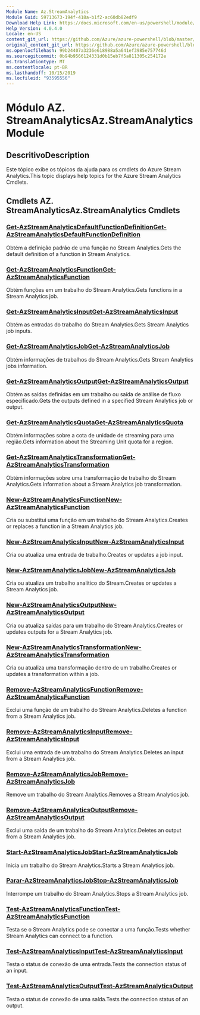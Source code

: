 ```yaml
---
Module Name: Az.StreamAnalytics
Module Guid: 59713673-194f-418a-b1f2-ac60db82edf9
Download Help Link: https://docs.microsoft.com/en-us/powershell/module/az.streamanalytics
Help Version: 4.0.4.0
Locale: en-US
content_git_url: https://github.com/Azure/azure-powershell/blob/master/src/StreamAnalytics/StreamAnalytics/help/Az.StreamAnalytics.md
original_content_git_url: https://github.com/Azure/azure-powershell/blob/master/src/StreamAnalytics/StreamAnalytics/help/Az.StreamAnalytics.md
ms.openlocfilehash: 99b24407a3236e618988a5a641ef3985e757746d
ms.sourcegitcommit: 0b94b9566124331d0b15eb7f5a811305c254172e
ms.translationtype: MT
ms.contentlocale: pt-BR
ms.lasthandoff: 10/15/2019
ms.locfileid: "93595556"
---
```

# <span data-ttu-id="02fa1-101">Módulo AZ. StreamAnalytics</span><span class="sxs-lookup"><span data-stu-id="02fa1-101">Az.StreamAnalytics Module</span></span>
## <span data-ttu-id="02fa1-102">Descritivo</span><span class="sxs-lookup"><span data-stu-id="02fa1-102">Description</span></span>
<span data-ttu-id="02fa1-103">Este tópico exibe os tópicos da ajuda para os cmdlets do Azure Stream Analytics.</span><span class="sxs-lookup"><span data-stu-id="02fa1-103">This topic displays help topics for the Azure Stream Analytics Cmdlets.</span></span>

## <span data-ttu-id="02fa1-104">Cmdlets AZ. StreamAnalytics</span><span class="sxs-lookup"><span data-stu-id="02fa1-104">Az.StreamAnalytics Cmdlets</span></span>
### [<span data-ttu-id="02fa1-105">Get-AzStreamAnalyticsDefaultFunctionDefinition</span><span class="sxs-lookup"><span data-stu-id="02fa1-105">Get-AzStreamAnalyticsDefaultFunctionDefinition</span></span>](Get-AzStreamAnalyticsDefaultFunctionDefinition.md)
<span data-ttu-id="02fa1-106">Obtém a definição padrão de uma função no Stream Analytics.</span><span class="sxs-lookup"><span data-stu-id="02fa1-106">Gets the default definition of a function in Stream Analytics.</span></span>

### [<span data-ttu-id="02fa1-107">Get-AzStreamAnalyticsFunction</span><span class="sxs-lookup"><span data-stu-id="02fa1-107">Get-AzStreamAnalyticsFunction</span></span>](Get-AzStreamAnalyticsFunction.md)
<span data-ttu-id="02fa1-108">Obtém funções em um trabalho do Stream Analytics.</span><span class="sxs-lookup"><span data-stu-id="02fa1-108">Gets functions in a Stream Analytics job.</span></span>

### [<span data-ttu-id="02fa1-109">Get-AzStreamAnalyticsInput</span><span class="sxs-lookup"><span data-stu-id="02fa1-109">Get-AzStreamAnalyticsInput</span></span>](Get-AzStreamAnalyticsInput.md)
<span data-ttu-id="02fa1-110">Obtém as entradas do trabalho do Stream Analytics.</span><span class="sxs-lookup"><span data-stu-id="02fa1-110">Gets Stream Analytics job inputs.</span></span>

### [<span data-ttu-id="02fa1-111">Get-AzStreamAnalyticsJob</span><span class="sxs-lookup"><span data-stu-id="02fa1-111">Get-AzStreamAnalyticsJob</span></span>](Get-AzStreamAnalyticsJob.md)
<span data-ttu-id="02fa1-112">Obtém informações de trabalhos do Stream Analytics.</span><span class="sxs-lookup"><span data-stu-id="02fa1-112">Gets Stream Analytics jobs information.</span></span>

### [<span data-ttu-id="02fa1-113">Get-AzStreamAnalyticsOutput</span><span class="sxs-lookup"><span data-stu-id="02fa1-113">Get-AzStreamAnalyticsOutput</span></span>](Get-AzStreamAnalyticsOutput.md)
<span data-ttu-id="02fa1-114">Obtém as saídas definidas em um trabalho ou saída de análise de fluxo especificado.</span><span class="sxs-lookup"><span data-stu-id="02fa1-114">Gets the outputs defined in a specified Stream Analytics job or output.</span></span>

### [<span data-ttu-id="02fa1-115">Get-AzStreamAnalyticsQuota</span><span class="sxs-lookup"><span data-stu-id="02fa1-115">Get-AzStreamAnalyticsQuota</span></span>](Get-AzStreamAnalyticsQuota.md)
<span data-ttu-id="02fa1-116">Obtém informações sobre a cota de unidade de streaming para uma região.</span><span class="sxs-lookup"><span data-stu-id="02fa1-116">Gets information about the Streaming Unit quota for a region.</span></span>

### [<span data-ttu-id="02fa1-117">Get-AzStreamAnalyticsTransformation</span><span class="sxs-lookup"><span data-stu-id="02fa1-117">Get-AzStreamAnalyticsTransformation</span></span>](Get-AzStreamAnalyticsTransformation.md)
<span data-ttu-id="02fa1-118">Obtém informações sobre uma transformação de trabalho do Stream Analytics.</span><span class="sxs-lookup"><span data-stu-id="02fa1-118">Gets information about a Stream Analytics job transformation.</span></span>

### [<span data-ttu-id="02fa1-119">New-AzStreamAnalyticsFunction</span><span class="sxs-lookup"><span data-stu-id="02fa1-119">New-AzStreamAnalyticsFunction</span></span>](New-AzStreamAnalyticsFunction.md)
<span data-ttu-id="02fa1-120">Cria ou substitui uma função em um trabalho do Stream Analytics.</span><span class="sxs-lookup"><span data-stu-id="02fa1-120">Creates or replaces a function in a Stream Analytics job.</span></span>

### [<span data-ttu-id="02fa1-121">New-AzStreamAnalyticsInput</span><span class="sxs-lookup"><span data-stu-id="02fa1-121">New-AzStreamAnalyticsInput</span></span>](New-AzStreamAnalyticsInput.md)
<span data-ttu-id="02fa1-122">Cria ou atualiza uma entrada de trabalho.</span><span class="sxs-lookup"><span data-stu-id="02fa1-122">Creates or updates a job input.</span></span>

### [<span data-ttu-id="02fa1-123">New-AzStreamAnalyticsJob</span><span class="sxs-lookup"><span data-stu-id="02fa1-123">New-AzStreamAnalyticsJob</span></span>](New-AzStreamAnalyticsJob.md)
<span data-ttu-id="02fa1-124">Cria ou atualiza um trabalho analítico do Stream.</span><span class="sxs-lookup"><span data-stu-id="02fa1-124">Creates or updates a Stream Analytics job.</span></span>

### [<span data-ttu-id="02fa1-125">New-AzStreamAnalyticsOutput</span><span class="sxs-lookup"><span data-stu-id="02fa1-125">New-AzStreamAnalyticsOutput</span></span>](New-AzStreamAnalyticsOutput.md)
<span data-ttu-id="02fa1-126">Cria ou atualiza saídas para um trabalho do Stream Analytics.</span><span class="sxs-lookup"><span data-stu-id="02fa1-126">Creates or updates outputs for a Stream Analytics job.</span></span>

### [<span data-ttu-id="02fa1-127">New-AzStreamAnalyticsTransformation</span><span class="sxs-lookup"><span data-stu-id="02fa1-127">New-AzStreamAnalyticsTransformation</span></span>](New-AzStreamAnalyticsTransformation.md)
<span data-ttu-id="02fa1-128">Cria ou atualiza uma transformação dentro de um trabalho.</span><span class="sxs-lookup"><span data-stu-id="02fa1-128">Creates or updates a transformation within a job.</span></span>

### [<span data-ttu-id="02fa1-129">Remove-AzStreamAnalyticsFunction</span><span class="sxs-lookup"><span data-stu-id="02fa1-129">Remove-AzStreamAnalyticsFunction</span></span>](Remove-AzStreamAnalyticsFunction.md)
<span data-ttu-id="02fa1-130">Exclui uma função de um trabalho do Stream Analytics.</span><span class="sxs-lookup"><span data-stu-id="02fa1-130">Deletes a function from a Stream Analytics job.</span></span>

### [<span data-ttu-id="02fa1-131">Remove-AzStreamAnalyticsInput</span><span class="sxs-lookup"><span data-stu-id="02fa1-131">Remove-AzStreamAnalyticsInput</span></span>](Remove-AzStreamAnalyticsInput.md)
<span data-ttu-id="02fa1-132">Exclui uma entrada de um trabalho do Stream Analytics.</span><span class="sxs-lookup"><span data-stu-id="02fa1-132">Deletes an input from a Stream Analytics job.</span></span>

### [<span data-ttu-id="02fa1-133">Remove-AzStreamAnalyticsJob</span><span class="sxs-lookup"><span data-stu-id="02fa1-133">Remove-AzStreamAnalyticsJob</span></span>](Remove-AzStreamAnalyticsJob.md)
<span data-ttu-id="02fa1-134">Remove um trabalho do Stream Analytics.</span><span class="sxs-lookup"><span data-stu-id="02fa1-134">Removes a Stream Analytics job.</span></span>

### [<span data-ttu-id="02fa1-135">Remove-AzStreamAnalyticsOutput</span><span class="sxs-lookup"><span data-stu-id="02fa1-135">Remove-AzStreamAnalyticsOutput</span></span>](Remove-AzStreamAnalyticsOutput.md)
<span data-ttu-id="02fa1-136">Exclui uma saída de um trabalho do Stream Analytics.</span><span class="sxs-lookup"><span data-stu-id="02fa1-136">Deletes an output from a Stream Analytics job.</span></span>

### [<span data-ttu-id="02fa1-137">Start-AzStreamAnalyticsJob</span><span class="sxs-lookup"><span data-stu-id="02fa1-137">Start-AzStreamAnalyticsJob</span></span>](Start-AzStreamAnalyticsJob.md)
<span data-ttu-id="02fa1-138">Inicia um trabalho do Stream Analytics.</span><span class="sxs-lookup"><span data-stu-id="02fa1-138">Starts a Stream Analytics job.</span></span>

### [<span data-ttu-id="02fa1-139">Parar-AzStreamAnalyticsJob</span><span class="sxs-lookup"><span data-stu-id="02fa1-139">Stop-AzStreamAnalyticsJob</span></span>](Stop-AzStreamAnalyticsJob.md)
<span data-ttu-id="02fa1-140">Interrompe um trabalho do Stream Analytics.</span><span class="sxs-lookup"><span data-stu-id="02fa1-140">Stops a Stream Analytics job.</span></span>

### [<span data-ttu-id="02fa1-141">Test-AzStreamAnalyticsFunction</span><span class="sxs-lookup"><span data-stu-id="02fa1-141">Test-AzStreamAnalyticsFunction</span></span>](Test-AzStreamAnalyticsFunction.md)
<span data-ttu-id="02fa1-142">Testa se o Stream Analytics pode se conectar a uma função.</span><span class="sxs-lookup"><span data-stu-id="02fa1-142">Tests whether Stream Analytics can connect to a function.</span></span>

### [<span data-ttu-id="02fa1-143">Test-AzStreamAnalyticsInput</span><span class="sxs-lookup"><span data-stu-id="02fa1-143">Test-AzStreamAnalyticsInput</span></span>](Test-AzStreamAnalyticsInput.md)
<span data-ttu-id="02fa1-144">Testa o status de conexão de uma entrada.</span><span class="sxs-lookup"><span data-stu-id="02fa1-144">Tests the connection status of an input.</span></span>

### [<span data-ttu-id="02fa1-145">Test-AzStreamAnalyticsOutput</span><span class="sxs-lookup"><span data-stu-id="02fa1-145">Test-AzStreamAnalyticsOutput</span></span>](Test-AzStreamAnalyticsOutput.md)
<span data-ttu-id="02fa1-146">Testa o status de conexão de uma saída.</span><span class="sxs-lookup"><span data-stu-id="02fa1-146">Tests the connection status of an output.</span></span>

